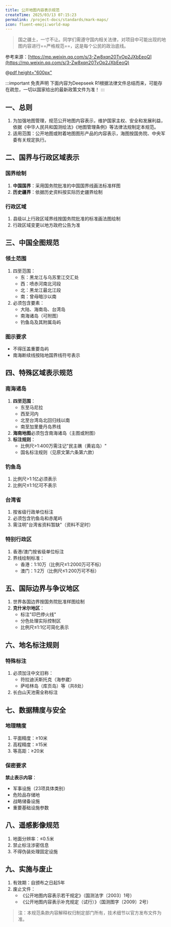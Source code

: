 ```yaml
---
title: 公开地图内容表示规范
createTime: 2025/03/13 07:15:23
permalink: /project-docs/standards/mark-maps/
icon: fluent-emoji:world-map
---
```


> 国之疆土，一寸不让。同学们需遵守国内相关法律，对项目中可能出现的地图内容进行==严格规范==，这是每个公民的政治底线。

参考来源：[https://mp.weixin.qq.com/s/3-Zw8xqn20TvOp2JXbEeoQ](https://mp.weixin.qq.com/s/3-Zw8xqn20TvOp2JXbEeoQ)


@[pdf height="600px"](https://cos.cqmu.online/docs/%E5%85%AC%E5%BC%80%E5%9C%B0%E5%9B%BE%E5%86%85%E5%AE%B9%E8%A1%A8%E7%A4%BA%E8%A7%84%E8%8C%83.pdf)

:::important 免责声明
下面内容为Deepseek R1根据法律文件总结而来，可能存在疏忽，一切以国家给出的最新政策文件为准！
:::

## 一、总则
1. 为加强地图管理，规范公开地图内容表示，维护国家主权、安全和发展利益，依据《中华人民共和国测绘法》《地图管理条例》等法律法规制定本规范。
2. 适用范围：公开地图或附着地图图形产品的内容表示，海图按国务院、中央军委有关规定执行。

## 二、国界与行政区域表示
### 国界绘制
1. **中国国界**：采用国务院批准的中国国界线画法标准样图
2. **历史疆界**：依据历史资料按实际历史疆界绘制

### 行政区域
1. 县级以上行政区域界线按国务院批准的标准画法图绘制
2. 行政区域变更以地方政府公告为准

## 三、中国全图规范
### 领土范围
1. 四至范围：
   - 东：黑龙江与乌苏里江交汇处
   - 西：喷赤河南北河段
   - 北：黑龙江最北江段
   - 南：曾母暗沙以南
2. 必须包含要素：
   - 大陆、海南岛、台湾岛
   - 南海诸岛（可附图）
   - 钓鱼岛及其附属岛屿

### 图示要求
- 不得压盖重要岛屿
- 南海断续线按陆地国界线符号表示

## 四、特殊区域表示规范
### 南海诸岛
1. **四至范围**：
   - 东至马尼拉
   - 西至河内
   - 北至台湾岛北回归线以南
   - 南至加里曼丹岛界线
2. **海南地图**必须包含南海诸岛（主图或附图）
3. **标注规则**：
   - 比例尺>1:400万需注记"民主礁（黄岩岛）"
   - 国名标注规则（见原文第六条第六款）

### 钓鱼岛
1. 比例尺>1:1亿必须表示
2. 比例尺≤1:1亿可不表示

### 台湾省
1. 按省级行政单位标注
2. 必须包含钓鱼岛和赤尾屿
3. 需注明"台湾省资料暂缺"（资料不足时）

### 特别行政区
1. 香港/澳门按省级单位标注
2. 界线绘制标准：
   - 香港：1:10万（比例尺≤1:2000万可不标）
   - 澳门：1:2万（比例尺≤1:200万可不标）

## 五、国际边界与争议地区
1. 世界各国边界按国务院批准样图绘制
2. **克什米尔地区**：
   - 标注"印巴停火线"
   - 分色处理实际控制区
   - 比例尺≤1:1亿可简化表示

## 六、地名标注规则
### 特殊标注
1. 必须加注中文旧称：
   - 符拉迪沃斯托克（海参崴）
   - 萨哈林岛（库页岛）等（共8处）
2. 长白山天池需全称标注

## 七、数据精度与安全
### 地理精度
1. 平面精度：≥10米
2. 高程精度：≥15米
3. 等高距：≥20米

### 保密要求
**禁止表示内容**：
- 军事设施（23项具体类别）
- 危险品存储地
- 战略储备设施
- 重要基础设施参数

## 八、遥感影像规范
1. 地面分辨率：≤0.5米
2. 禁止标注涉密信息
3. 不得伪装处理固定设施

## 九、实施与废止
1. 有效期：自颁布之日起5年
2. 废止文件：
   - 《公开地图内容表示若干规定》（国测法字〔2003〕1号）
   - 《公开地图内容表示补充规定（试行）》（国测图字〔2009〕2号）

> 注：本规范条款内容解释权归制定部门所有，技术细节以官方发布文件为准。